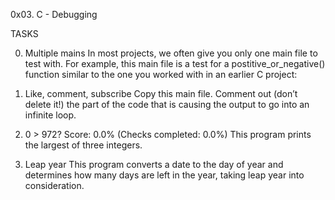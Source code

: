 0x03. C - Debugging

TASKS

0. Multiple mains
In most projects, we often give you only one main file to test with. For example, this main file is a test for a postitive_or_negative() function similar to the one you worked with in an earlier C project:


1. Like, comment, subscribe
Copy this main file. Comment out (don’t delete it!) the part of the code that is causing the output to go into an infinite loop.

2. 0 > 972?
Score: 0.0% (Checks completed: 0.0%)
This program prints the largest of three integers.

3. Leap year
This program converts a date to the day of year and determines how many days are left in the year, taking leap year into consideration.


